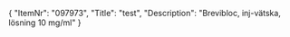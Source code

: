 {
  "ItemNr": "097973",
  "Title": "test",
  "Description": "Brevibloc, inj-vätska, lösning 10 mg/ml"
}